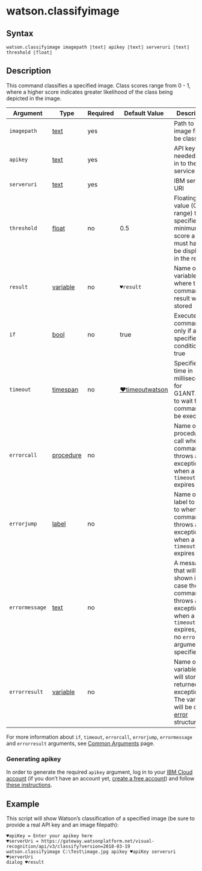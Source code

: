 # watson.classifyimage

## Syntax

```G1ANT
watson.classifyimage imagepath ⟦text⟧ apikey ⟦text⟧ serveruri ⟦text⟧ threshold ⟦float⟧
```

## Description

This command classifies a specified image. Class scores range from 0 - 1, where a higher score indicates greater likelihood of the class being depicted in the image.

| Argument | Type | Required | Default Value | Description |
| -------- | ---- | -------- | ------------- | ----------- |
|`imagepath`| [text](../../G1ANT.Language/Structures/TextStructure.md) | yes |  | Path to an image file to be classified |
|`apikey`| [text](../../G1ANT.Language/Structures/TextStructure.md) | yes |  | API key needed to log in to the service |
|`serveruri`| [text](../../G1ANT.Language/Structures/TextStructure.md) | yes |                                            | IBM server URI |
|`threshold`| [float](../../G1ANT.Language/Structures/FloatStructure.md) | no | 0.5 | Floating point value (0-1 range) that specifies a minimum score a class must have to be displayed in the results |
| `result`       | [variable](../../G1ANT.Language/Structures/VariableStructure.md) | no       | `♥result`                                                   | Name of a variable where the command's result will be stored |
| `if`           | [bool](../../G1ANT.Language/Structures/BooleanStructure.md) | no       | true                                                        | Executes the command only if a specified condition is true   |
| `timeout`      | [timespan](../../G1ANT.Language/Structures/TimeSpanStructure.md) | no       | [♥timeoutwatson](../Variables/TimeoutWatsonVariable.md) | Specifies time in milliseconds for G1ANT.Robot to wait for the command to be executed |
| `errorcall`    | [procedure](../../G1ANT.Language/Structures/ProcedureStructure.md) | no       |                                                             | Name of a procedure to call when the command throws an exception or when a given `timeout` expires |
| `errorjump`    | [label](../../G1ANT.Language/Structures/LabelStructure.md) | no       |                                                             | Name of the label to jump to when the command throws an exception or when a given `timeout` expires |
| `errormessage` | [text](../../G1ANT.Language/Structures/TextStructure.md) | no       |                                                             | A message that will be shown in case the command throws an exception or when a given `timeout` expires, and no `errorjump` argument is specified |
| `errorresult`  | [variable](../../G1ANT.Language/Structures/VariableStructure.md) | no       |                                                             | Name of a variable that will store the returned exception. The variable will be of [error](../../G1ANT.Language/Structures/ErrorStructure.md) structure  |

For more information about `if`, `timeout`, `errorcall`, `errorjump`, `errormessage` and `errorresult` arguments, see [Common Arguments](../../../appendices/common-arguments.md) page.

### Generating apikey

In order to generate the required `apikey` argument, log in to your [IBM Cloud account](https://cloud.ibm.com/login) (if you don’t have an account yet, [create a free account](https://cloud.ibm.com/registration)) and follow [these instructions](https://cloud.ibm.com/docs/resources?topic=resources-externalapp#externalapp).

## Example

This script will show Watson’s classification of a specified image (be sure to provide a real API key and an image filepath):

```G1ANT
♥apiKey = Enter your apikey here
♥serverUri = https://gateway.watsonplatform.net/visual-recognition/api/v3/classify?version=2018-03-19
watson.classifyimage C:\Test\image.jpg apikey ♥apiKey serveruri ♥serverUri
dialog ♥result
```


